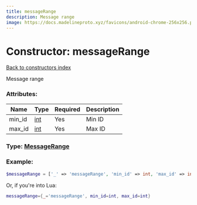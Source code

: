 ```yaml
---
title: messageRange
description: Message range
image: https://docs.madelineproto.xyz/favicons/android-chrome-256x256.png
---
```

# Constructor: messageRange  
[Back to constructors index](index.md)



Message range

### Attributes:

| Name     |    Type       | Required | Description |
|----------|---------------|----------|-------------|
|min\_id|[int](../types/int.md) | Yes|Min ID|
|max\_id|[int](../types/int.md) | Yes|Max ID|



### Type: [MessageRange](../types/MessageRange.md)


### Example:

```php
$messageRange = ['_' => 'messageRange', 'min_id' => int, 'max_id' => int];
```  


Or, if you're into Lua:

```lua
messageRange={_='messageRange', min_id=int, max_id=int}

```


